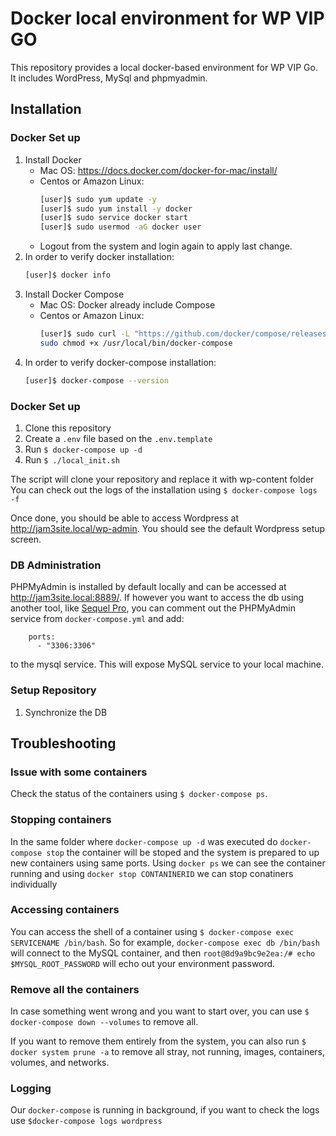 # Docker local environment for WP VIP GO

This repository provides a local docker-based environment for WP VIP Go. It includes WordPress, MySql and phpmyadmin.

## Installation

### Docker Set up

1. Install Docker
   - Mac OS: https://docs.docker.com/docker-for-mac/install/
   - Centos or Amazon Linux:
     ```bash
     [user]$ sudo yum update -y
     [user]$ sudo yum install -y docker
     [user]$ sudo service docker start
     [user]$ sudo usermod -aG docker user
     ```
   - Logout from the system and login again to apply last change.
2. In order to verify docker installation:
   ```bash
   [user]$ docker info
   ```
3. Install Docker Compose
   - Mac OS: Docker already include Compose
   - Centos or Amazon Linux:
     ```bash
     [user]$ sudo curl -L "https://github.com/docker/compose/releases/download/1.22.0/docker-compose-$(uname -s)-$(uname -m)" -o /usr/local/bin/docker-compose
     sudo chmod +x /usr/local/bin/docker-compose
     ```
4. In order to verify docker-compose installation:
   ```bash
   [user]$ docker-compose --version
   ```

### Docker Set up

1. Clone this repository
2. Create a `.env` file based on the `.env.template`
3. Run `$ docker-compose up -d`
4. Run `$ ./local_init.sh`

The script will clone your repository and replace it with wp-content folder
You can check out the logs of the installation using `$ docker-compose logs -f`

Once done, you should be able to access Wordpress at http://jam3site.local/wp-admin. You should see the default Wordpress setup screen.

### DB Administration

PHPMyAdmin is installed by default locally and can be accessed at http://jam3site.local:8889/. If however you want to access the db using another tool, like [Sequel Pro](https://www.sequelpro.com/), you can comment out the PHPMyAdmin service from `docker-compose.yml` and add:

```
    ports:
      - "3306:3306"
```

to the mysql service. This will expose MySQL service to your local machine.

### Setup Repository

1. Synchronize the DB

## Troubleshooting

### Issue with some containers

Check the status of the containers using `$ docker-compose ps`.

### Stopping containers

In the same folder where `docker-compose up -d` was executed do `docker-compose stop` the container will be stoped and the system is prepared to up new containers using same ports.
Using `docker ps` we can see the container running and using `docker stop CONTANINERID` we can stop conatiners individually

### Accessing containers

You can access the shell of a container using `$ docker-compose exec SERVICENAME /bin/bash`. So for example, `docker-compose exec db /bin/bash` will connect to the MySQL container, and then `root@8d9a9bc9e2ea:/# echo $MYSQL_ROOT_PASSWORD` will echo out your environment password.

### Remove all the containers

In case something went wrong and you want to start over, you can use `$ docker-compose down --volumes` to remove all.

If you want to remove them entirely from the system, you can also run `$ docker system prune -a` to remove all stray, not running, images, containers, volumes, and networks.

### Logging

Our `docker-compose` is running in background, if you want to check the logs use `$docker-compose logs wordpress`
